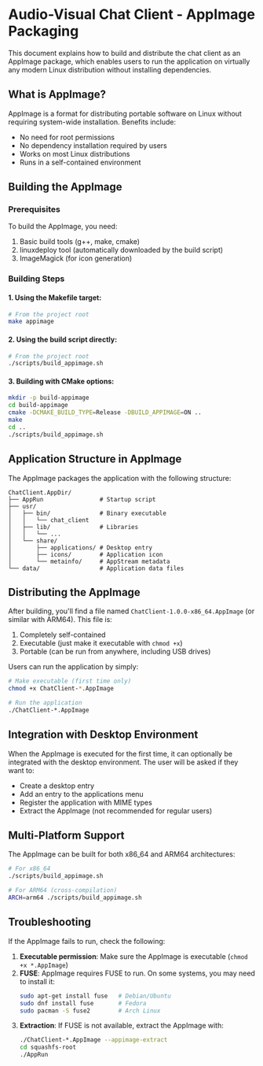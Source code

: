 # Audio-Visual Chat Client - AppImage Packaging

This document explains how to build and distribute the chat client as an AppImage package, which enables users to run the application on virtually any modern Linux distribution without installing dependencies.

## What is AppImage?

AppImage is a format for distributing portable software on Linux without requiring system-wide installation. Benefits include:
- No need for root permissions
- No dependency installation required by users
- Works on most Linux distributions
- Runs in a self-contained environment

## Building the AppImage

### Prerequisites

To build the AppImage, you need:

1. Basic build tools (g++, make, cmake)
2. linuxdeploy tool (automatically downloaded by the build script)
3. ImageMagick (for icon generation)

### Building Steps

#### 1. Using the Makefile target:
```bash
# From the project root
make appimage
```

#### 2. Using the build script directly:
```bash
# From the project root
./scripts/build_appimage.sh
```

#### 3. Building with CMake options:
```bash
mkdir -p build-appimage
cd build-appimage
cmake -DCMAKE_BUILD_TYPE=Release -DBUILD_APPIMAGE=ON ..
make
cd ..
./scripts/build_appimage.sh
```

## Application Structure in AppImage

The AppImage packages the application with the following structure:

```
ChatClient.AppDir/
├── AppRun                # Startup script
├── usr/
│   ├── bin/              # Binary executable
│   │   └── chat_client
│   ├── lib/              # Libraries
│   │   └── ...
│   └── share/
│       ├── applications/ # Desktop entry
│       ├── icons/        # Application icon
│       └── metainfo/     # AppStream metadata
└── data/                 # Application data files
```

## Distributing the AppImage

After building, you'll find a file named `ChatClient-1.0.0-x86_64.AppImage` (or similar with ARM64). This file is:

1. Completely self-contained
2. Executable (just make it executable with `chmod +x`)
3. Portable (can be run from anywhere, including USB drives)

Users can run the application by simply:
```bash
# Make executable (first time only)
chmod +x ChatClient-*.AppImage

# Run the application
./ChatClient-*.AppImage
```

## Integration with Desktop Environment

When the AppImage is executed for the first time, it can optionally be integrated with the desktop environment. The user will be asked if they want to:

- Create a desktop entry
- Add an entry to the applications menu
- Register the application with MIME types
- Extract the AppImage (not recommended for regular users)

## Multi-Platform Support

The AppImage can be built for both x86_64 and ARM64 architectures:

```bash
# For x86_64
./scripts/build_appimage.sh

# For ARM64 (cross-compilation)
ARCH=arm64 ./scripts/build_appimage.sh
```

## Troubleshooting

If the AppImage fails to run, check the following:

1. **Executable permission**: Make sure the AppImage is executable (`chmod +x *.AppImage`)
2. **FUSE**: AppImage requires FUSE to run. On some systems, you may need to install it:
   ```bash
   sudo apt-get install fuse   # Debian/Ubuntu
   sudo dnf install fuse       # Fedora
   sudo pacman -S fuse2        # Arch Linux
   ```
3. **Extraction**: If FUSE is not available, extract the AppImage with:
   ```bash
   ./ChatClient-*.AppImage --appimage-extract
   cd squashfs-root
   ./AppRun
   ```
